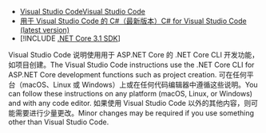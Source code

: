 * [<span data-ttu-id="6a87b-101">Visual Studio Code</span><span class="sxs-lookup"><span data-stu-id="6a87b-101">Visual Studio Code</span></span>](https://code.visualstudio.com/download)
* [<span data-ttu-id="6a87b-102">用于 Visual Studio Code 的 C#（最新版本）</span><span class="sxs-lookup"><span data-stu-id="6a87b-102">C# for Visual Studio Code (latest version)</span></span>](https://marketplace.visualstudio.com/items?itemName=ms-dotnettools.csharp)
* [!INCLUDE [.NET Core 3.1 SDK](~/includes/3.1-SDK.md)]

<span data-ttu-id="6a87b-103">Visual Studio Code 说明使用用于 ASP.NET Core 的 .NET Core CLI 开发功能，如项目创建。</span><span class="sxs-lookup"><span data-stu-id="6a87b-103">The Visual Studio Code instructions use the .NET Core CLI for ASP.NET Core development functions such as project creation.</span></span> <span data-ttu-id="6a87b-104">可在任何平台（macOS、Linux 或 Windows）上或在任何代码编辑器中遵循这些说明。</span><span class="sxs-lookup"><span data-stu-id="6a87b-104">You can follow these instructions on any platform (macOS, Linux, or Windows) and with any code editor.</span></span> <span data-ttu-id="6a87b-105">如果使用 Visual Studio Code 以外的其他内容，则可能需要进行少量更改。</span><span class="sxs-lookup"><span data-stu-id="6a87b-105">Minor changes may be required if you use something other than Visual Studio Code.</span></span>
